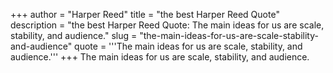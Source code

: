 +++
author = "Harper Reed"
title = "the best Harper Reed Quote"
description = "the best Harper Reed Quote: The main ideas for us are scale, stability, and audience."
slug = "the-main-ideas-for-us-are-scale-stability-and-audience"
quote = '''The main ideas for us are scale, stability, and audience.'''
+++
The main ideas for us are scale, stability, and audience.
